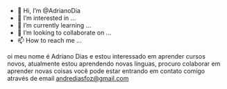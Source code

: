 - 👋 Hi, I’m @AdrianoDia
- 👀 I’m interested in ...
- 🌱 I’m currently learning ...
- 💞️ I’m looking to collaborate on ...
- 📫 How to reach me ...

<!---
AdrianoDia/AdrianoDia is a ✨ special ✨ repository because its `README.md` (this file) appears on your GitHub profile.
You can click the Preview link to take a look at your changes.
--->
oi meu nome é Adriano Dias e estou interessado em
aprender cursos novos, atualmente estou aprendendo
novas línguas, procuro colaborar em aprender novas coisas
você pode estar entrando em contato comigo através de email andrediasfoz@gmail.com
